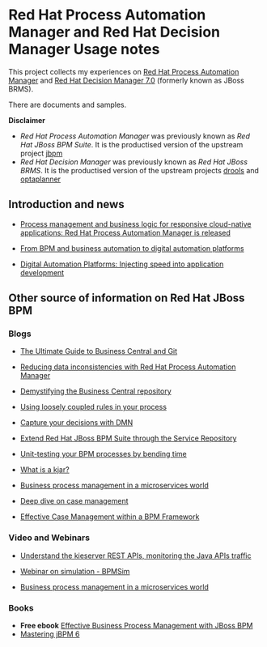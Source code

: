 # Red Hat Process Automation Manager and Red Hat Decision Manager Usage notes

This project collects my experiences on [Red Hat Process Automation Manager][1] and [Red Hat Decision Manager 7.0][2] (formerly known as JBoss BRMS).

There are documents and samples.

**Disclaimer** 

- *Red Hat Process Automation Manager* was previously known as *Red Hat JBoss BPM Suite*. It is the productised version of the upstream project [jbpm](http://www.jbpm.org) 
- *Red Hat Decision Manager* was previously known as *Red Hat JBoss BRMS*. It is the productised version of the upstream projects [drools](http://www.drools.org) and [optaplanner](http://www.optaplanner.org) 



[1]: https://www.redhat.com/en/technologies/jboss-middleware/process-automation-manager
[2]: https://www.redhat.com/en/technologies/jboss-middleware/decision-manager

## Introduction and news

 - [Process management and business logic for responsive cloud-native applications: Red Hat Process Automation Manager is released](https://middlewareblog.redhat.com/2018/06/19/process-management-and-business-logic-for-responsive-cloud-native-applications-red-hat-process-automation-manager-is-released/)

 - [From BPM and business automation to digital automation platforms](https://middlewareblog.redhat.com/2018/07/18/from-bpm-and-business-automation-to-digital-automation-platforms/)

 - [Digital Automation Platforms: Injecting speed into application development](https://middlewareblog.redhat.com/2018/06/06/digital-automation-platforms-injecting-speed-into-application-development/)

## Other source of information on Red Hat JBoss BPM

### Blogs

- [The Ultimate Guide to Business Central and Git](http://porcelli.me/rhba/business-central/git/2018/11/05/business-central-git.html)

- [Reducing data inconsistencies with Red Hat Process Automation Manager](https://developers.redhat.com/blog/2018/08/22/reducing-data-inconsistencies-with-red-hat-process-automation-manager/)

- [Demystifying the Business Central repository](http://www.opensourcerers.org/demystifying-business-central-repository/)

- [Using loosely coupled rules in your process](http://www.opensourcerers.org/loose-coupled-rules/)

- [Capture your decisions with DMN](http://www.opensourcerers.org/capture-your-decisions-with-dmn/)

- [Extend Red Hat JBoss BPM Suite through the Service Repository](https://developers.redhat.com/blog/2018/01/30/red-hat-jboss-bpm-suite/)

- [Unit-testing your BPM processes by bending time](https://developers.redhat.com/blog/2016/07/18/unit-testing-your-bpm-processes-by-bending-time/)
 
- [What is a kjar?](https://developers.redhat.com/blog/2018/03/14/what-is-a-kjar/)

- [Business process management in a microservices world](https://developers.redhat.com/blog/2016/10/10/business-process-management-in-a-microservices-world/)

- [Deep dive on case management](https://rh2017.smarteventscloud.com/connect/sessionDetail.ww?SESSION_ID=104878)

- [Effective Case Management within a BPM Framework](https://middlewareblog.redhat.com/2018/06/19/effective-case-management-within-a-bpm-framework/)

### Video and Webinars

 - [Understand the kieserver REST APIs, monitoring the Java APIs traffic](https://youtu.be/v7Td4PsT1O8)

 - [Webinar on simulation - BPMSim](https://www.youtube.com/watch?v=xNzM7A3MGJI&list=PLZPWJhPaP-K7u2cjmyhf2SknXX9HhyWrq)

 - [Business process management in a microservices world](https://onlinexperiences.com/scripts/Server.nxp?LASCmd=AI:4;F:QS!10100&ShowKey=34303)

### Books

 - **Free ebook** [Effective Business Process Management with JBoss BPM](https://developers.redhat.com/books/effective-business-process-management-jboss-bpm/)
 - [Mastering jBPM 6](https://www.packtpub.com/application-development/mastering-jbpm6)